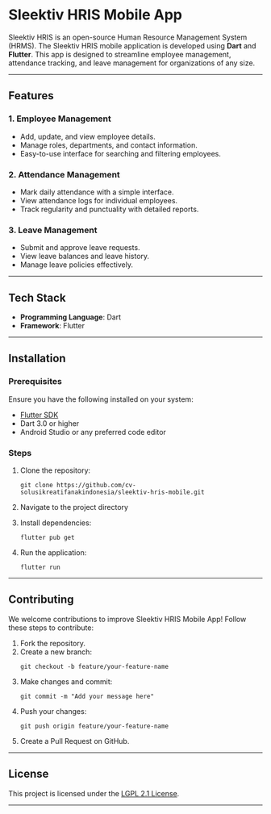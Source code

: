 # Sleektiv HRIS Mobile App  

Sleektiv HRIS is an open-source Human Resource Management System (HRMS). The Sleektiv HRIS mobile application is developed using **Dart** and **Flutter**. This app is designed to streamline employee management, attendance tracking, and leave management for organizations of any size.  

---

## Features  

### 1. **Employee Management**  
- Add, update, and view employee details.  
- Manage roles, departments, and contact information.  
- Easy-to-use interface for searching and filtering employees.  

### 2. **Attendance Management**  
- Mark daily attendance with a simple interface.  
- View attendance logs for individual employees.  
- Track regularity and punctuality with detailed reports.  

### 3. **Leave Management**  
- Submit and approve leave requests.  
- View leave balances and leave history.  
- Manage leave policies effectively.  

---

## Tech Stack  

- **Programming Language**: Dart  
- **Framework**: Flutter  

---

## Installation  

### Prerequisites  
Ensure you have the following installed on your system:  
- [Flutter SDK](https://flutter.dev/docs/get-started/install)  
- Dart 3.0 or higher  
- Android Studio or any preferred code editor  

### Steps  
1. Clone the repository:  
   ```  
   git clone https://github.com/cv-solusikreatifanakindonesia/sleektiv-hris-mobile.git
   ```  

2. Navigate to the project directory

3. Install dependencies:  
   ```  
   flutter pub get  
   ```  

4. Run the application:  
   ```  
   flutter run  
   ```  

---

## Contributing  

We welcome contributions to improve Sleektiv HRIS Mobile App! Follow these steps to contribute:  

1. Fork the repository.  
2. Create a new branch:  
   ```  
   git checkout -b feature/your-feature-name  
   ```  
3. Make changes and commit:  
   ```  
   git commit -m "Add your message here"  
   ```  
4. Push your changes:  
   ```  
   git push origin feature/your-feature-name  
   ```  
5. Create a Pull Request on GitHub.  

---

## License  

This project is licensed under the [LGPL 2.1 License](LICENSE).  

---